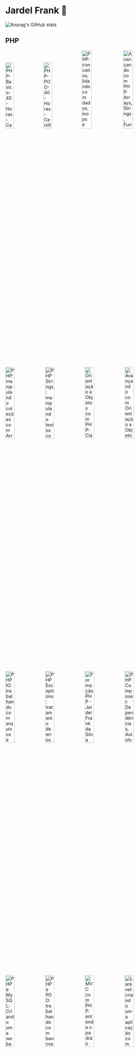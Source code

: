 # Jardel Frank 👋

![Anurag's GitHub stats](https://github-readme-stats.vercel.app/api?username=frankjardel&show_icons=true&theme=github_dark)

<!--
**frankjardel/frankjardel** is a ✨ _special_ ✨ repository because its `README.md` (this file) appears on your GitHub profile.

Here are some ideas to get you started:

- 🔭 I’m currently working on ...
- 🌱 I’m currently learning ...
- 👯 I’m looking to collaborate on ...
- 🤔 I’m looking for help with ...
- 💬 Ask me about ...
- 📫 How to reach me: ...
- 😄 Pronouns: ...
- ⚡ Fun fact: ...
-->

<!--
![jardel-frank-Algoritmo-40-Horas-Certificado-Curso-em-Video](https://user-images.githubusercontent.com/14333871/192124449-61f050fa-c699-43dc-b2a2-d5422b2a0427.jpg)
-->

## PHP

<img src="https://user-images.githubusercontent.com/14333871/192124510-5f4a126d-16eb-4764-891f-4b12530bf55d.jpg"  width="23%" height="23%" alt="PHP-Basico-40-Horas-Certificado-Curso-em-Video"> <img src="https://user-images.githubusercontent.com/14333871/192124513-47d13b1a-1d29-42f8-b428-b002778fc6c1.jpg"  width="23%" height="23%" alt="PHP-POO-40-Horas-Certificado-Curso-em-Video"> <img src="https://user-images.githubusercontent.com/14333871/198165564-720bb72e-b164-4fff-befe-34a060853464.jpg" alt="PHP: conceitos, lidando com dados, loops e mais - Jardel Frank da Silva Torquato - Curso - Alura" width="25%" height="25%"> <img src="https://user-images.githubusercontent.com/14333871/198182309-5a401ee1-830a-4a18-ad42-87dbdd669ecd.jpg" alt="Avançando com PHP: Arrays, Strings, Função e Web -Jardel Frank da Silva Torquato - Curso - Alura" width="25%" height="25%">

<img src="https://user-images.githubusercontent.com/14333871/198420747-5294dde7-525f-43a9-bd94-2f7972ac0555.jpg" alt="PHP: manipulando coleções com Arrays - Jardel Frank da Silva Torquato - Curso - Alura" width="24%" height="24%" > <img src="https://user-images.githubusercontent.com/14333871/198725321-7ce581c6-e1e1-4091-b693-102c1fe76787.jpg" alt="PHP Strings: manipulando textos com PHP - Jardel Frank - Curso - Alura" width="24%" height="24%" > <img src="https://user-images.githubusercontent.com/14333871/198847453-105855ec-1afd-4eb0-b024-92261527b41c.jpg" alt="Orientação a Objetos com PHP: Classes, métodos e atributos - Jardel Frank da Silva Torquato - Curso - Alura" width="24%" height="24%" > <img src="https://user-images.githubusercontent.com/14333871/198920707-0fb89889-a2d3-4b09-9f2d-29234d0809b7.jpg" alt="Avançando com Orientação a Objetos com PHP: Herança, Polimorfismo e Interfaces - Jardel Frank da Silva Torquato - Curso - Alura" width="24%" height="24%" >

<img src="https://user-images.githubusercontent.com/14333871/199349261-f6dcbb24-754d-4ed0-9451-2897665c05fb.jpg" alt="PHP IO: trabalhando com arquivos e streams - Jardel Frank da Silva Torquato - Curso - Alura" width="24%" height="24%" > <img src="https://user-images.githubusercontent.com/14333871/199384033-4ab7a366-7ed5-43a8-af56-e96505fd1307.jpg" alt="PHP Exceptions: tratamento de erros - Jardel Frank da Silva Torquato - Curso - Alura" width="24%" height="24%" > <img src="https://user-images.githubusercontent.com/14333871/199384080-d5c55824-d96d-4a57-89f3-4d2d802fb10f.jpg" alt="Formação PHP - Jardel Frank da Silva Torquato" width="24%" height="24%" > <img src="https://user-images.githubusercontent.com/14333871/199650448-7a4e6e90-dd23-4820-b166-474b92121f15.jpg" alt="PHP Composer: Dependências, Autoload e Publicação -Jardel Frank da Silva Torquato - Curso - Alura" width="24%" height="24%" >


<img src="https://user-images.githubusercontent.com/14333871/200334664-65126e79-008b-4b4f-bd34-eceef106d16d.jpg" alt="PHP e MySQL: Criando uma webapp -Jardel Frank da Silva Torquato - Curso - Alura" width="24%" height="24%" > <img src="https://user-images.githubusercontent.com/14333871/200334757-8ed0cb49-6378-4264-b401-9d0b0c05127e.jpg" alt="PHP e PDO: trabalhando com bancos de dados - Jardel Frank da Silva Torquato - Curso - Alura" width="24%" height="24%" > <img src="https://user-images.githubusercontent.com/14333871/200963828-3d5cdf75-2dc4-4c32-b0e8-954c0b8b9b0e.jpg" alt="MVC com PHP: entenda o padrão Model-View-Controller - Jardel Frank da Silva Torquato - Curso - Alura" width="24%" height="24%" > <img src="https://user-images.githubusercontent.com/14333871/201234348-7de084c6-2071-4aec-b11e-73308e9b82c7.jpg" alt="Laravel: criando uma aplicação com MVC - Jardel Frank da Silva Torquato - Curso - Alura" width="24%" height="24%" >

<img src="https://user-images.githubusercontent.com/14333871/201399761-696a5f17-015c-48fa-a2ab-6449e2184568.jpg" alt="Laravel: validando formulários, usando sessões e definindo relacionamentos - Jardel Frank da Silva Torquato - Curso - Alura" width="24%" height="24%" > <img src="https://user-images.githubusercontent.com/14333871/201481023-3cafef74-9b1d-448f-94a7-16feaec7c671.jpg" alt="Laravel: transações, service container e autenticação - Jardel Frank da Silva Torquato - Curso - Alura" width="24%" height="24%" > <img src="https://user-images.githubusercontent.com/14333871/201502379-25dcfbe9-21f8-4b92-9441-8e7477c37749.jpg" alt="Laravel: e-mails, eventos assíncronos, uploads e testes - Jardel Frank da Silva Torquato - Curso - Alura" width="24%" height="24%" > <img src="https://user-images.githubusercontent.com/14333871/201546495-c03f8719-e1b0-4749-ad3e-dae0ecd54560.jpg" alt="Laravel: construindo APIs - Jardel Frank da Silva Torquato - Curso - Alura" width="24%" height="24%" >

![Avançando em PHP - Jardel Frank da Silva Torquato - Formação -](https://user-images.githubusercontent.com/14333871/201546500-5c39f16c-ba5e-443c-abc0-ff7b70bb1dc9.jpg)

<img src="https://user-images.githubusercontent.com/14333871/202286149-ade543a2-549a-47e3-9f94-06a6ceaebc81.jpg" alt="PHP e TDD: testes com PHPUnit - Jardel Frank da Silva Torquato - Curso - Alura" width="24%" height="24%" > <img src="https://user-images.githubusercontent.com/14333871/202729698-0a80538f-0029-4de0-bc83-3122c04beae9.jpg" alt="Mocks em PHP: entenda os dublês de testes - Jardel Frank da Silva Torquato - Curso - Alura" width="24%" height="24%" > <img src="https://user-images.githubusercontent.com/14333871/205447328-01d780fe-8cb4-46ee-99ea-eb8980f32d32.jpg" alt="Testes de integração com PHP: testando o acesso à API e ao banco de dados - Jardel Frank da Silva Torquato - Curso - Alura" width="24%" height="24%" > <img src="https://user-images.githubusercontent.com/14333871/206298584-c7eb9962-94e5-4c0a-bc35-f01431f9e448.jpg" alt="SOLID com PHP: princípios da programação orientada a objetos - Jardel Frank da Silva Torquato - Curso - Alura" width="24%" height="24%" >

<img src="https://user-images.githubusercontent.com/14333871/207342201-f370bcf9-17f4-4f32-a1e2-a676d0a7adb8.jpg" alt="Design Patterns em PHP: padrões comportamentais - Jardel Frank da Silva Torquato - Curso - Alura" width="24%" height="24%" > <img src="https://user-images.githubusercontent.com/14333871/207999429-5fa6f80d-0f79-458b-923d-d83604004739.jpg" alt="Design Patterns em PHP: padrões estruturais - Jardel Frank da Silva Torquato - Curso - Alura" width="24%" height="24%" > <img src="https://user-images.githubusercontent.com/14333871/208220475-43b4356b-3563-4abe-a7f1-bec83e85cea2.jpg" alt="Design Patterns em PHP: padrões criacionais - Jardel Frank da Silva Torquato - Curso - Alura" width="24%" height="24%" > <img src="https://user-images.githubusercontent.com/14333871/208271290-6d22de42-05a8-451e-8bc7-1d0a4751b5b3.jpg" alt="PHP e Clean Architecture: descomplicando arquitetura de software - Jardel Frank da Silva Torquato - Curso - Alura" width="24%" height="24%" >

<img src="https://user-images.githubusercontent.com/14333871/208559380-619b9cc5-b3da-4ea7-9fc1-7d001a725f48.jpg" alt="PHP e Domain Driven Design: apresentando os conceitos - Jardel Frank da Silva Torquato - Curso - Alura" width="24%" height="24%" > <img src="https://github.com/frankjardel/frankjardel/assets/14333871/8fc7f91f-636f-4efc-8464-5afe6ef42271" alt="Jardel Frank da Silva Torquato - Curso Doctrine conhecendo um ORM PHP - Alura" width="24%" height="24%" >

![Arquitetura PHP - Jardel Frank da Silva Torquato - Formação -](https://user-images.githubusercontent.com/14333871/208562411-400f9dac-6d6b-443f-97fd-78859b970c05.jpg)

<img src="https://github.com/frankjardel/frankjardel/assets/14333871/4e8c790a-773d-45f0-b60b-65ebdf6b3d77" alt="Jardel Frank da Silva Torquato - Curso PHP e Behavior Driven Development BDD com Behat - Alura" width="24%" height="24%" > <img src="https://github.com/frankjardel/frankjardel/assets/14333871/d526acd8-1201-4355-bfbd-b8e2a36cd3b3" alt="Jardel Frank da Silva Torquato - Curso Refatoração em PHP boas práticas no seu código - Alura" width="24%" height="24%" > <img src="https://github.com/frankjardel/frankjardel/assets/14333871/d9717a85-e521-4585-b945-3bca09ed0ee0" alt="PHP XDebug ferramenta de debug e profiling - Alura" width="24%" height="24%" > <img src="https://github.com/frankjardel/frankjardel/assets/14333871/fa5d50a5-0f4f-4afd-8d58-ea7aa96e81c7" alt="Jardel Frank da Silva Torquato - Curso PHP na Web lidando com segurança e API - Alura" width="24%" height="24%" >

<img src="https://github.com/frankjardel/frankjardel/assets/14333871/b0ee6c22-e9de-441d-88f1-5404dbe3a39d" alt="Jardel Frank da Silva Torquato - Curso PHP na Web conhecendo o padrão MVC - Alura" width="24%" height="24%" > <img src="https://github.com/frankjardel/frankjardel/assets/14333871/4700c884-4a52-4ffd-9629-e3b4f778c0a7" alt="Jardel Frank da Silva Torquato - Curso PHP na Web aplicando boas práticas e PSRs - Alura" width="24%" height="24%" > <img src="https://github.com/frankjardel/frankjardel/assets/14333871/7bca39ae-d80c-45a1-bad9-17130149a599" alt="Jardel Frank da Silva Torquato - Curso PHP Programação Funcional - Alura" width="24%" height="24%" > <img src="https://github.com/frankjardel/frankjardel/assets/14333871/db197c38-ca60-4707-a9b6-3aebef5c7a5c" alt="Jardel Frank da Silva Torquato - Curso PHP dominando as Collections - Alura" width="24%" height="24%" >


<img src="https://github.com/frankjardel/frankjardel/assets/14333871/e9c5da8a-6bd3-41f1-b736-c154bde8a785" alt="Jardel Frank da Silva Torquato - Curso Metaprogramação com PHP API de Reflection - Alura" width="24%" height="24%" > <img src="https://user-images.githubusercontent.com/14333871/209208946-185f5bcf-dece-481f-9e5b-ddc0affc30f6.jpg" alt="Symfony Framework: criando uma aplicação com MVC - Jardel Frank da Silva Torquato - Curso Symfony Framework criando uma aplicação com MVC - Alura" width="24%" height="24%" > <img src="https://user-images.githubusercontent.com/14333871/209414591-5048aca5-2457-47e1-bda5-a8b2ea1f5c8f.jpg" alt="Symfony Framework: formulários, validação e sessão - Jardel Frank da Silva Torquato - Curso Symfony Framework formulários, validação e sessão - Alura" width="24%" height="24%" > <img src="https://user-images.githubusercontent.com/14333871/209493801-b5844bd0-d6e5-4b5e-830d-0243a8161e70.jpg" alt="Symfony Framework cache e segurança - Jardel Frank da Silva Torquato - Curso  - Alura" width="24%" height="24%" >

<img src="https://github.com/frankjardel/frankjardel/assets/14333871/d778f9d0-9d97-44df-9bbf-2c5d1cf594c8" alt="Jardel Frank da Silva Torquato - Curso Swoole PHP servidor assíncrono e corrotinas com PHP - Alura" width="24%" height="24%">


## JavaScript

<img src="https://user-images.githubusercontent.com/14333871/192124570-3324394c-214b-4a9d-bbe3-32883b8fef26.jpg" alt="jardel frank - Javascript  40 Horas  - Certificado - Curso em Vídeo - jardel-frank-Javascript-40-Horas-Certificado-Curso-em-Video" width="24%" height="24%" > <img src="https://user-images.githubusercontent.com/14333871/192124593-19fccab3-facb-4274-820c-6d3106679f02.jpg" alt="Certificado Jardel Frank da Silva Torquato - Javascript" width="24%" height="24%" > <img src="https://user-images.githubusercontent.com/14333871/210451098-f838f81b-2ba4-4177-8378-abda9e6287c2.jpg" alt="JavaScript para Web Crie páginas dinâmicas - Jardel Frank da Silva Torquato - Alura" width="24%" height="24%" > <img src="https://user-images.githubusercontent.com/14333871/210451100-f5e4edfd-038c-4aec-886c-91126fad6eb4.jpg" alt="Curso JavaScript validações e reconhecimento de voz - Jardel Frank da Silva Torquato - Alura" width="24%" height="24%" >

<img src="https://user-images.githubusercontent.com/14333871/210451103-3d03fbb3-f3a7-485f-973c-9bf350dbc714.jpg" alt="Curso JavaScript manipulando o DOM - Jardel Frank da Silva Torquato - Alura" width="24%" height="24%" > <img src="https://user-images.githubusercontent.com/14333871/210632155-ae65bfbc-4052-4526-8147-430ddf7a03db.jpg" alt="Curso JavaScript consumindo e tratando dados de uma API - Jardel Frank da Silva Torquato - Alura" width="24%" height="24%" > <img src="https://user-images.githubusercontent.com/14333871/210916787-814d34f6-9bdd-46a3-b1f2-d0a604f859d2.jpg" alt="Jardel Frank da Silva Torquato - Curso JavaScript métodos de array - Alura" width="24%" height="24%" > <img src="https://user-images.githubusercontent.com/14333871/211244468-1a7dd577-1d69-4d64-975d-1df7bddd4dd1.jpg" alt="Curso JavaScript criando requisições - Alura" width="24%" height="24%" >


<img src="https://user-images.githubusercontent.com/14333871/211942068-ae214a93-6d78-4379-b70b-b4a56d0b1c60.jpg" alt="Jardel Frank da Silva Torquato - Curso JavaScript validando formulários - Alura" width="24%" height="24%" > <img src="https://user-images.githubusercontent.com/14333871/236720099-c5aa75a5-c056-4500-bb21-35cc4fc76d6b.png" alt="Jardel Frank da Silva Torquato - Curso JavaScript Arrays - Alura" width="24%" height="24%" > <img src="https://github.com/frankjardel/frankjardel/assets/14333871/5bc70bdc-2488-4e98-99af-b81bad89f6c7" alt="Jardel Frank da Silva Torquato - Curso JavaScript objetos - Alura" width="24%" height="24%" > <img src="https://user-images.githubusercontent.com/14333871/212374507-7157e8ee-54a3-473f-ad2c-65b89c4fbed7.jpg" alt="JavaScript tipos, variáveis e funções - Alura" width="24%" height="24%" >

<img src="https://user-images.githubusercontent.com/14333871/213339724-546bcd2f-1d2b-4f0f-ac5b-356907da4365.jpg" alt="Curso Node js criando sua primeira biblioteca - Alura" width="24%" height="24%" > <img src="https://user-images.githubusercontent.com/14333871/214368084-ea431d34-c63b-4605-a601-e10aa096abfa.png" alt="Jardel Frank da Silva Torquato - Curso JavaScript programação orientada a objetos - Alura" width="24%" height="24%" >

## React

<img src="https://user-images.githubusercontent.com/14333871/215495342-435308b1-3d2b-46e0-a411-8dbf4e4d7c54.jpg" alt="Jardel Frank da Silva Torquato - Curso React Native criando um app - Alura" width="24%" height="24%" > <img src="https://user-images.githubusercontent.com/14333871/216737230-f14f7f62-e7a8-4f1c-a018-41b92f2e9df0.jpg" alt="Jardel Frank da Silva Torquato - Curso React Native utilizando e criando Hooks - Alura" width="24%" height="24%" > <img src="https://user-images.githubusercontent.com/14333871/220238558-f791fab8-c0c8-4e4c-a802-f5403e962973.jpg" alt="Jardel Frank da Silva Torquato - Curso React Native utilizando Web API - Alura" width="24%" height="24%" > <img src="https://user-images.githubusercontent.com/14333871/221183399-24182f66-d8f4-46d0-b0fc-f601837f93fc.jpg" alt="Jardel Frank da Silva Torquato - Curso React Native criando testes para sua aplicação - Alura" width="24%" height="24%" >

<img src="https://user-images.githubusercontent.com/14333871/234939264-58016c92-42b7-40d8-aa2e-46fb9a10bd52.jpg" alt="Curso React escrevendo com Typescript - Alura" width="24%" height="24%" >

## TypeScript

<img src="https://user-images.githubusercontent.com/14333871/233655875-f00500c4-2b7a-453d-90f4-473c5d363d9a.jpg" alt="TypeScript parte 1 evoluindo seu JavaScript - Alura" width="24%" height="24%" > <img src="https://user-images.githubusercontent.com/14333871/233785485-1e0461df-3b90-4a8d-ba36-57c901c14710.jpg" alt="TypeScript parte 2 avançando na linguagem - Alura" width="24%" height="24%" > <img src="https://user-images.githubusercontent.com/14333871/234143245-07933f00-eee1-402c-8830-2567d61bd5a9.jpg" alt="Typescript parte 3 mais técnicas e boas práticas - Alura" width="24%" height="24%" >

## Python

<img src="https://user-images.githubusercontent.com/14333871/195738865-4b17a6ae-606e-4335-a7d4-76450d726dd6.jpg" alt="jardel-frank-Python-3-8211-Mundo-1-40-Horas-Certificado-Curso-em-Video" width="24%" height="24%" > <img src="https://user-images.githubusercontent.com/14333871/195929548-da145407-2c3a-4e36-b4ed-5f76763d688b.jpg" alt="jardel-frank-Python-3-8211-Mundo-2-40-Horas-Certificado-Curso-em-Video" width="24%" height="24%" > <img src="https://user-images.githubusercontent.com/14333871/196297749-5c24458c-c2ac-4754-93b9-67d5a1524654.jpg" alt="jardel-frank-Python-3-8211-Mundo-3-40-Horas-Certificado-Curso-em-Video" width="24%" height="24%" >

## Banco de Dados

<img src="https://user-images.githubusercontent.com/14333871/193376919-ce177cca-2290-47f1-bb32-2b4299608b22.jpg" alt="jardel-frank-MySQL-40-Horas-Certificado-Curso-em-Video" width="44%" height="44%" > <img src="https://user-images.githubusercontent.com/14333871/192124611-953b571b-7b7f-4a51-8635-05e2fbe5fde9.jpg" alt="Livro Laravel Banco de Dados" width="24%" height="24%" >

## DevOps

![Docker: criando e gerenciando containers - Jardel Frank da Silva Torquato - Curso - Alura](https://user-images.githubusercontent.com/14333871/202877770-990f5ce7-e9ec-4ac5-b7ef-56706e66fc08.jpg)

![kubernetes](https://user-images.githubusercontent.com/14333871/192124620-58748fe1-3bd3-4810-8c2f-28bb6fa72d8a.jpg)

## Outros

![blockchain-development](https://user-images.githubusercontent.com/14333871/192124640-dff4224c-1541-4f50-abd9-55ea19afe311.jpg)

![certified-blender-sculpt](https://user-images.githubusercontent.com/14333871/192124663-757a88c2-47b8-4d0a-8ed6-21ce79916628.jpg)

![blender-marketing-animation-2d](https://user-images.githubusercontent.com/14333871/192124688-a6833618-737d-4a5e-bc6a-43846aefc063.jpg)

![Uniday-Studio](https://user-images.githubusercontent.com/14333871/193377173-c0cef63f-fe75-4d48-aa63-85c97155fe7b.jpg)








